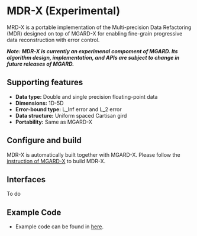 
# MDR-X (Experimental)

MRD-X is a portable implementation of the Multi-precision Data Refactoring (MDR) designed on top of MGARD-X for enabling fine-grain progressive data reconstruction with error control. 

***Note: MDR-X is currently an experimenal compoment of MGARD. Its algorithm design, implementation, and APIs are subject to change in future releases of MGARD.***

## Supporting features
* **Data type:** Double and single precision floating-point data
* **Dimensions:** 1D-5D
* **Error-bound type:** L\_Inf error and L\_2 error
* **Data structure:** Uniform spaced Cartisan gird
* **Portability:** Same as MGARD-X

## Configure and build

MDR-X is automatically built together with MGARD-X. Please follow the [instruction of MGARD-X][mgard-x-build] to build MDR-X.

[mgard-x-build]: MGARD-X.md

## Interfaces
To do

## Example Code
* Example code can be found in [here][example].

[example]: ../examples/mgard-x/MDR
